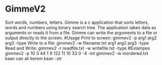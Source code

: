 # GimmeV2
Sort words, numbers, letters.
Gimme is a c application that sorts letters, words and numbers using binary search tree. The application takes data as arguments or reads it from a file. Gimme can write the arguments to a file or output directly to the screen. 
#Usage
Print to screen: gimmev2 -p arg1 arg2 arg3 -type
Write to a file: gimmev2 -w filename.txt arg1 arg2 arg3 -type
Read and Write: gimmev2 -r readfile.txt -w writefile.txt -type
#Exlampes
gimmev2 -p 10 3 44 1 9 122 11 10 33 0 -4 -int
gimmev2 -w inordered.txt kaan can ali kerem kaan -str
